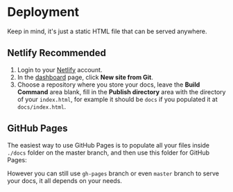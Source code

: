# Deployment

Keep in mind, it's just a static HTML file that can be served anywhere.

## Netlify <Badge type="success">Recommended</Badge>

1. Login to your [Netlify](https://www.netlify.com/) account.
2. In the [dashboard](https://app.netlify.com/) page, click __New site from Git__.
3. Choose a repository where you store your docs, leave the __Build Command__ area blank, fill in the __Publish directory__ area with the directory of your `index.html`, for example it should be `docs` if you populated it at `docs/index.html`.

## GitHub Pages

The easiest way to use GitHub Pages is to populate all your files inside `./docs` folder on the master branch, and then use this folder for GitHub Pages:

<ImageZoom url="https://i.loli.net/2018/06/11/5b1e0da0c173a.png" alt="github pages" :border="true" />

However you can still use `gh-pages` branch or even `master` branch to serve your docs, it all depends on your needs.
